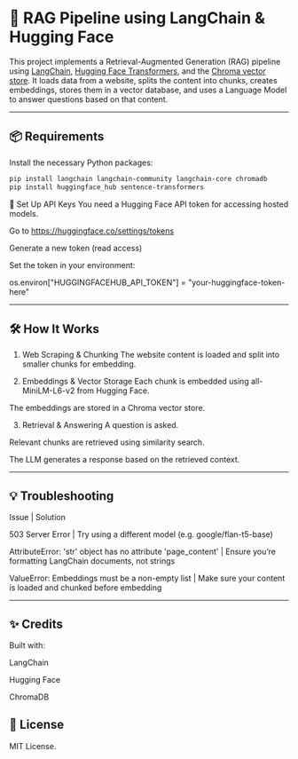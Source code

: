 # 🧠 RAG Pipeline using LangChain & Hugging Face

This project implements a Retrieval-Augmented Generation (RAG) pipeline using [LangChain](https://www.langchain.com/), [Hugging Face Transformers](https://huggingface.co/), and the [Chroma vector store](https://www.trychroma.com/). It loads data from a website, splits the content into chunks, creates embeddings, stores them in a vector database, and uses a Language Model to answer questions based on that content.

---

## 📦 Requirements

Install the necessary Python packages:

```bash
pip install langchain langchain-community langchain-core chromadb
pip install huggingface_hub sentence-transformers
```
🔐 Set Up API Keys
You need a Hugging Face API token for accessing hosted models.

Go to https://huggingface.co/settings/tokens

Generate a new token (read access)

Set the token in your environment:

os.environ["HUGGINGFACEHUB_API_TOKEN"] = "your-huggingface-token-here"

---

## 🛠️ How It Works
1. Web Scraping & Chunking
The website content is loaded and split into smaller chunks for embedding.

2. Embeddings & Vector Storage
Each chunk is embedded using all-MiniLM-L6-v2 from Hugging Face.

The embeddings are stored in a Chroma vector store.

3. Retrieval & Answering
A question is asked.

Relevant chunks are retrieved using similarity search.

The LLM generates a response based on the retrieved context.

---

## 💡 Troubleshooting

Issue | Solution

503 Server Error | Try using a different model (e.g. google/flan-t5-base)

AttributeError: 'str' object has no attribute 'page_content' | Ensure you’re formatting LangChain documents, not strings

ValueError: Embeddings must be a non-empty list | Make sure your content is loaded and chunked before embedding

---

## ✨ Credits
Built with:

LangChain

Hugging Face

ChromaDB

## 📜 License
MIT License.
